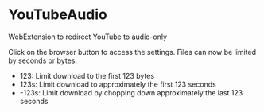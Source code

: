 # YouTubeAudio
WebExtension to redirect YouTube to audio-only

Click on the browser button to access the settings. Files can now be limited by seconds or bytes:
- 123: Limit download to the first 123 bytes
- 123s: Limit download to approximately the first 123 seconds
- -123s: Limit download by chopping down approximately the last 123 seconds